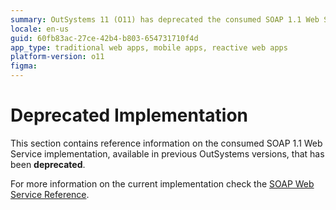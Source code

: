 ```yaml
---
summary: OutSystems 11 (O11) has deprecated the consumed SOAP 1.1 Web Service implementation previously available.
locale: en-us
guid: 60fb83ac-27ce-42b4-b803-654731710f4d
app_type: traditional web apps, mobile apps, reactive web apps
platform-version: o11
figma:
---
```


# Deprecated Implementation

This section contains reference information on the consumed SOAP 1.1 Web Service implementation, available in previous OutSystems versions, that has been **deprecated**.

For more information on the current implementation check the [SOAP Web Service Reference](<../../../../lang/auto/servicestudio-plugin-soap-soapclient.md>).
